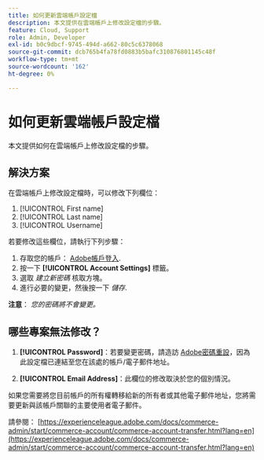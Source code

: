 ```yaml
---
title: 如何更新雲端帳戶設定檔
description: 本文提供在雲端帳戶上修改設定檔的步驟。
feature: Cloud, Support
role: Admin, Developer
exl-id: b0c9dbcf-9745-494d-a662-80c5c6378068
source-git-commit: dcb765b4fa78fd0883b5bafc310876801145c48f
workflow-type: tm+mt
source-wordcount: '162'
ht-degree: 0%

---
```


# 如何更新雲端帳戶設定檔

本文提供如何在雲端帳戶上修改設定檔的步驟。

## 解決方案

在雲端帳戶上修改設定檔時，可以修改下列欄位：

1. [!UICONTROL First name]
1. [!UICONTROL Last name]
1. [!UICONTROL Username]

若要修改這些欄位，請執行下列步驟：

1. 存取您的帳戶： [Adobe帳戶登入](https://accounts.magento.cloud).
1. 按一下 **[!UICONTROL Account Settings]** 標籤。
1. 選取 *建立新密碼* 核取方塊。
1. 進行必要的變更，然後按一下 *儲存*.

**注意**： *您的密碼將不會變更。*

## 哪些專案無法修改？

1. **[!UICONTROL Password]**：若要變更密碼，請造訪 [Adobe密碼重設](https://account.adobe.com/)，因為此設定檔已連結至您在該處的帳戶/電子郵件地址。

1. **[!UICONTROL Email Address]**：此欄位的修改取決於您的個別情況。

如果您需要將您目前帳戶的所有權轉移給新的所有者或其他電子郵件地址，您將需要更新與該帳戶關聯的主要使用者電子郵件。

請參閱： [https://experienceleague.adobe.com/docs/commerce-admin/start/commerce-account/commerce-account-transfer.html?lang=en](https://experienceleague.adobe.com/docs/commerce-admin/start/commerce-account/commerce-account-transfer.html?lang=en)
